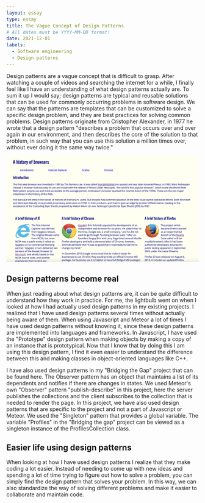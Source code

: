 ```yaml
---
layout: essay
type: essay
title: The Vague Concept of Design Patterns
# All dates must be YYYY-MM-DD format!
date: 2021-12-01
labels:
  - Software engineering 
  - Design patterns
---
```


Design patterns are a vague concept that is difficult to grasp. After watching a couple of videos and searching the internet for a while, I finally feel like 
I have an understanding of what design patterns actually are. To sum it up I would say; 
design patterns are typical and reusable solutions that can be used for commonly occurring problems in software design. 
We can say that the patterns are templates that can be customized to solve a specific design problem, and they are best practices for solving common problems.
Design patterns originate from Cristopher Alexander, in 1977 he wrote that a design pattern "describes a problem that occurs over and over again in our environment, and then describes the core of the solution to that problem, in such way that you can use this solution a million times over, without ever doing it the same way twice."

<div class="ten wide column">
  <img class="ui image" src="../images/browser_big.png">
</div>

## Design patterns become real
When just reading about what design patterns are, it can be quite difficult to understand how they work in practice. For me, the lightbulb went on when I looked at how I had actually used design patterns in my existing projects. I realized that I have used design patterns several times without actually being aware of them. When using Javascript and Meteor a lot of times I have used design patterns without knowing it, since these design patterns are implemented into languages and frameworks. In Javascript, I have used the "Prototype" design pattern when making objects by making a copy of an instance that is prototypical. Now that I know that by doing this I am using this design pattern, I find it even easier to understand the difference between this and making classes in object-oriented languages like C++.

I have also used design patterns in my "Bridging the Gap" project that can be found here. The Observer pattern has an object that maintains a list of its dependents and notifies if there are changes in states. We used Meteor's own "Observer" pattern "publish-describe" in this project, here the server publishes the collections and the client subscribes to the collection that is needed to render the page. In this project, we have also used design patterns that are specific to the project and not a part of Javascript or Meteor. We used the "Singleton" pattern that provides a global variable. The variable "Profiles" in the "Bridging the gap" project can be viewed as a singleton instance of the ProfilesCollection class.


## Easier life using design patterns
When looking at how I have used design patterns I realize that they make coding a lot easier. Instead of needing to come up with new ideas and spending a lot of time trying to figure out how to solve a problem, you can simply find the design pattern that solves your problem. In this way, we can also standardize the way of solving different problems and make it easier to collaborate and maintain code.
